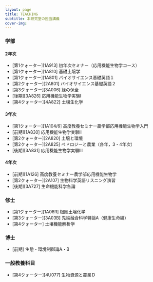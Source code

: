 ```yaml
---
layout: page
title: TEACHING
subtitle: 本研究室の担当講義
cover-img: 
---
```

### 学部
#### 2年次
* [第1クォーター][1A913] 初年次セミナー（応用機能生物学コース）
* [第1クォーター][1A810] 基礎土壌学
* [第1クォーター][1A801] バイオサイエンス基礎英語１
* [第2クォーター][2A801] バイオサイエンス基礎英語２
* [第3クォーター][3A006] 緑の保全
* [後期][3A826] 応用機能生物学実験Ⅰ
* [第4クォーター][4A822] 土壌生化学

#### 3年次
* [第1クォーター][1A104/6] 高度教養セミナー農学部応用機能生物学入門
* [前期][1A830] 応用機能生物学実験II
* [第2クォーター][2A820] 土壌と環境
* [第2クォーター][2A825] ペドロジーと農業（各年，3・4年次）
* [後期][3A831] 応用機能生物学実験III

#### 4年次
* [前期][1A126] 高度教養セミナー農学部応用機能生物学
* [第2クォーター][2A107] 生物科学英語リスニング演習
* [後期][3A727] 生命機能科学各論

### 修士
* [第1クォーター][1A08R] 根圏土壌化学
* [第3クォーター][3A03B] 先端融合科学特論A（健康生命編）
* [第4クォーター] 土壌機能解析学

### 博士
* [前期] 生態・環境制御論A・B

### 一般教養科目
* [第4クォーター][4U077] 生物資源と農業Ｄ
